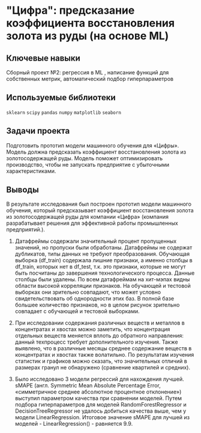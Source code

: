 # "Цифра": предсказание коэффициента восстановления золота из руды (на основе ML)

## Ключевые навыки
Сборный проект №2: регрессия в ML , написание функций для собственных метрик, автоматический подбор гиперпараметров 

## Используемые библиотеки
`sklearn` `scipy` `pandas` `numpy` `matplotlib` `seaborn`
 
## Задачи проекта
Подготовить прототип модели машинного обучения для «Цифры». Модель должна предсказать коэффициент восстановления золота из золотосодержащей руды. Модель поможет оптимизировать производство, чтобы не запускать предприятие с убыточными характеристиками.

## Выводы
В результате исследования был построен прототип модели машинного обучения, который предсказывает коэффициент восстановления золота из золотосодержащей руды для компании «Цифра» (компания разрабатывает решения для эффективной работы промышленных предприятий.).

1. Датафреймы содержали значительный процент пропущенных значений, но пропуски были обработаны. Датафреймы не содержат дубликатов, типы данных не требуют преобразования. Обучающая выборка (df_train) содержала лишние признаки, а именно столбцы в df_train, которых нет в df_test, т.к. это признаки, которые не могут быть посчитаны до завершения технологического процесса. Данные столбцы были удалены. По всем датафреймам на хит-мэпах видны области высокой корреляции признаков. На обучающей и тестовой выборках они зрительно совпадают, что может условно свидетельствовать об однородности этих баз. В полной базе большее количество признаков, но в целом рисунок зрительно совпадает с обучающей и тестовой выборками.

2. При исследовании содержания различных веществ и металлов в концентратах и хвостах можно заметить, что концентрация отдельных веществ меняется вплоть до обратного направления: данный техпроцесс требует дополнительного изучения. Также выявлено, что в различные месяцы среднее содержание веществ в концентратах и хвостах также волатильно. По результатам изучения статистик и графиков можно сказать, что значительных отличий в размерах гранул не обнаружено (сравнение квартилей и средних). 

3. Было исследовано 3 модели регрессий для нахождения лучшей. sMAPE (англ. Symmetric Mean Absolute Percentage Error, «симметричное среднее абсолютное процентное отклонение») выступил параметром качества при сравнении моделей. Путем подбора гиперпараметров для моделей RandomForestRegressor и DecisionTreeRegressor не удалось добиться качества выше, чем у модели LinearRegression. Итоговое значение sMAPE для лучшей из моделей - LinearRegression() - равняется 9.9. 
